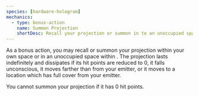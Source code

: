 ```yaml
---
species: [hardware-hologram]
mechanics:
  - type: bonus-action
    name: Summon Projection
    shortDesc: Recall your projection or summon in to an unoccupied spaced within <me-distance length="30" />.
---
```

As a bonus action, you may recall or summon your projection within your own space or in an unoccupied space within <me-distance length="30" />. The projection lasts indefinitely and dissipates if its hit points are reduced to 0, it falls unconscious, it moves farther than <me-distance length="30" /> from your emitter, or it moves to a location which has full cover from your emitter.

You cannot summon your projection if it has 0 hit points.
